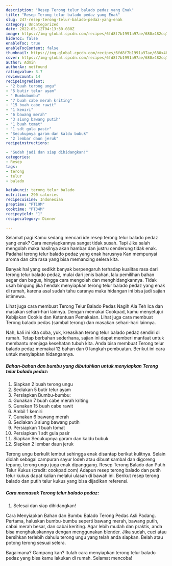```yaml
---
description: "Resep Terong telur balado pedaz yang Enak"
title: "Resep Terong telur balado pedaz yang Enak"
slug: 247-resep-terong-telur-balado-pedaz-yang-enak
category: Uncategorized
date: 2022-05-12T04:13:30.080Z
image: https://img-global.cpcdn.com/recipes/6fd8f7b1991a97ae/680x482cq70/terong-telur-balado-pedaz-foto-resep-utama.jpg
hideToc: false
enableToc: true
enableTocContent: false
thumbnail: https://img-global.cpcdn.com/recipes/6fd8f7b1991a97ae/680x482cq70/terong-telur-balado-pedaz-foto-resep-utama.jpg
cover: https://img-global.cpcdn.com/recipes/6fd8f7b1991a97ae/680x482cq70/terong-telur-balado-pedaz-foto-resep-utama.jpg
author: Admin
authorAv: notfound
ratingvalue: 3.7
reviewcount: 14
recipeingredient:
- "2 buah terong ungu"
- "5 butir telur ayam"
- " Bumbubumbu"
- "7 buah cabe merah kriting"
- "15 buah cabe rawit"
- "1 kemiri"
- "6 bawang merah"
- "3 siung bawang putih"
- "1 buah tomat"
- "1 sdt gula pasir"
- "Secukupnya garam dan kaldu bubuk"
- "2 lembar daun jeruk"
recipeinstructions:

- "Sudah jadi dan siap dihidangkan!"
categories:
- Resep
tags:
- terong
- telur
- balado

katakunci: terong telur balado 
nutrition: 290 calories
recipecuisine: Indonesian
preptime: "PT19M"
cooktime: "PT34M"
recipeyield: "1"
recipecategory: Dinner

---
```



Selamat pagi Kamu sedang mencari ide resep terong telur balado pedaz yang enak? Cara menyiapkannya sangat tidak susah. Tapi Jika salah mengolah maka hasilnya akan hambar dan justru cenderung tidak enak. Padahal terong telur balado pedaz yang enak harusnya Kan mempunyai aroma dan cita rasa yang bisa memancing selera kita.


Banyak hal yang sedikit banyak berpengaruh terhadap kualitas rasa dari terong telur balado pedaz, mulai dari jenis bahan, lalu pemilihan bahan segar dan bagus, hingga cara mengolah dan menghidangkannya. Tidak usah bingung jika hendak menyiapkan terong telur balado pedaz yang enak di rumah, karena asal sudah tahu caranya maka hidangan ini bisa jadi sajian istimewa.

Lihat juga cara membuat Terong Telur Balado Pedas Nagih Ala Teh Ica dan masakan sehari-hari lainnya. Dengan memakai Cookpad, kamu menyetujui Kebijakan Cookie dan Ketentuan Pemakaian. Lihat juga cara membuat Terong balado pedas (sambal terong) dan masakan sehari-hari lainnya.


Nah, kali ini kita coba, yuk, kreasikan terong telur balado pedaz sendiri di rumah. Tetap berbahan sederhana, sajian ini dapat memberi manfaat untuk membantu menjaga kesehatan tubuh kita. Anda bisa membuat Terong telur balado pedaz memakai 12 bahan dan 0 langkah pembuatan. Berikut ini cara untuk menyiapkan hidangannya.

<!--inarticleads1-->

##### Bahan-bahan dan bumbu yang dibutuhkan untuk menyiapkan Terong telur balado pedaz:

1. Siapkan 2 buah terong ungu
1. Sediakan 5 butir telur ayam
1. Persiapkan  Bumbu-bumbu:
1. Gunakan 7 buah cabe merah kriting
1. Gunakan 15 buah cabe rawit
1. Ambil 1 kemiri
1. Gunakan 6 bawang merah
1. Sediakan 3 siung bawang putih
1. Persiapkan 1 buah tomat
1. Persiapkan 1 sdt gula pasir
1. Siapkan Secukupnya garam dan kaldu bubuk
1. Siapkan 2 lembar daun jeruk


Terong ungu berkulit lembut sehingga enak disantap berikut kulitnya. Selain diolah sebagai campuran sayur lodeh atau dibuat sambal dan digoreng tepung, terong ungu juga enak dipanggang. Resep Terong Balado dan Putih Telur Kukus (credit: cookpad.com) Adapun resep terong balado dan putih telur kukus dapat kalian melalui ulasan di bawah ini. Berikut resep terong balado dan putih telur kukus yang bisa dijadikan referensi. 

<!--inarticleads2-->

##### Cara memasak Terong telur balado pedaz:


1. Selesai dan siap dihidangkan!

Cara Menyiapkan Bahan dan Bumbu Balado Terong Pedas Asli Padang. Pertama, haluskan bumbu-bumbu seperti bawang merah, bawang putih, cabai merah besar, dan cabai keriting. Agar lebih mudah dan praktis, anda bisa menghaluskannya dengan menggunakan blender. Jika sudah, cuci atau bersihkan terlebih dahulu terong ungu yang telah anda siapkan. Belah atau potong terong sesuai selera. 

Bagaimana? Gampang kan? Itulah cara menyiapkan terong telur balado pedaz yang bisa kamu lakukan di rumah. Selamat mencoba!
